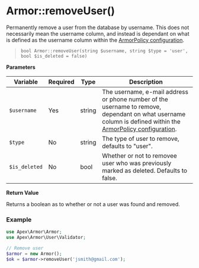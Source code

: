 
# Armor::removeUser()

Permanently remove a user from the database by username.  This does not necessarily mean the username column, and instead is dependant on what is defined as the username column within the [ArmorPolicy configuration](../armorpolicy.md).

> `bool Armor::removeUser(string $username, string $type = 'user', bool $is_deleted = false)`

**Parameters**

Variable | Required | Type | Description
------------- |------------- |------------- |------------- 
`$username` | Yes | string | The username, e-mail address or phone number of the username to remove, dependant on what username column is defined within the [ArmorPolicy configuration](../armorpolicy.md).
`$type` | No | string | The type of user to remove, defaults to "user".
`$is_deleted` | No | bool | Whether or not to removee user who was previously marked as deleted.  Defaults to false.


**Return Value**

Returns a boolean as to whether or not a user was found and removed.


### Example

~~~php
use Apex\Armor\Armor;
use Apex\Armor\User\Validator;

// Remove user
$armor = new Armor();
$ok = $armor->removeUser('jsmith@gmail.com');
~~~



